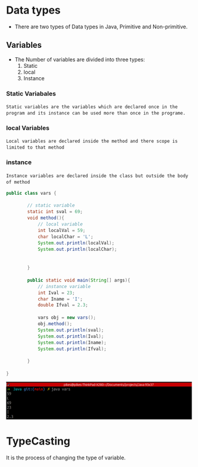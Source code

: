 # Data types
- There are two types of Data types in Java, Primitive and Non-primitive.

## Variables
- The Number of variables are divided into three types:
    1. Static
    2. local
    3. Instance

### Static Variabales
`Static variables are the variables which are declared once in the program and its instance can be used more than once in the programe.`
### local Variables
`Local variables are declared inside the method and there scope is limited to that method`
### instance
`Instance variables are declared inside the class but outside the body of method`
```java
public class vars {
		
		// static variable
		static int sval = 69; 
		void method(){
			// local variable
			int localVal = 59;
			char localChar = 'L';
			System.out.println(localVal);
			System.out.println(localChar);

			
		}
		
		public static void main(String[] args){
			// instance variable
			int Ival = 23;
			char Iname = 'I';
			double Ifval = 2.3;
			
			vars obj = new vars();
			obj.method();			
			System.out.println(sval);
			System.out.println(Ival);
			System.out.println(Iname);
			System.out.println(Ifval);	
			
		}

}
```
![vars image](https://github.com/waqarNaeem786/JavaBasics/blob/main/shots/vars.png)

# TypeCasting
It is the process of changing the type of variable.
    
